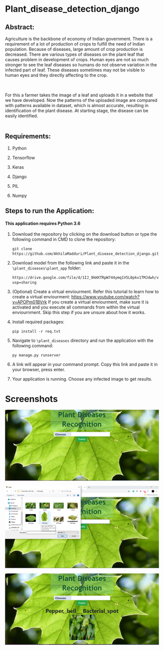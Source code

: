 # Plant_disease_detection_django

<h2> <b> Abstract: </b> </h2>

Agriculture is the backbone of economy of Indian government. There is a requirement of a lot of production of crops to fulfill the need of Indian population. Because of
diseases, large amount of crop production is decreased. There are various types of diseases on the plant leaf that causes problem in development of crops. Human eyes are not so much stronger to see the leaf diseases so humans do not observe variation in the infected part of leaf. These diseases sometimes may not be visible to human eyes and they directly affecting to the crop. 

<br></br>
For this a farmer takes the image of a leaf and uploads it in a website that we have developed. Now the patterns of the uploaded image are compared with patterns available in dataset, which is almost accurate, resulting in identification of the plant disease. At starting stage, the disease can be easily identified.
<br></br>
<h2><b> Requirements: </b></h2>

1. Python  

2. Tensorflow

3. Keras

4. Django 

5. PIL 

6. Numpy 

<h2><B> Steps to run the Application: </b></h2>
<h4> <b> This application requires Python 3.6 </b> </h4>

1. Download the repository by clicking on the download button or type the following command in CMD to clone the repository:

       git clone https://github.com/AkhilaMadduri/Plant_disease_detection_django.git

2. Download model from the following link and paste it in the `\plant_diseases\plant_app` folder:

       https://drive.google.com/file/d/1IJ_9kHXTRpW744ymq1V5L0pkv1TMJdwh/view?usp=sharing

3. (Optional) Create a virtual enviourment. Refer this tutorial to learn how to create a virtual enviourment: https://www.youtube.com/watch?v=APOPm01BVrk  If you create a           virtual enviourment, make sure it is activated and you execute all commands from within the virtual enviournment. Skip this step if you are unsure about how it works.
  
4. Install required packages:

       pip install -r req.txt

5. Navigate to `\plant_diseases` directory and run the application with the following command:

       py manage.py runserver

6. A link will appear in your command prompt. Copy this link and paste it in your browser, press enter.

7. Your application is running. Choose any infected image to get results.

<h1><b> Screenshots </b></h1>

![](screenshots/home.PNG "Home Page")

![](screenshots/choose_img.PNG "Choose Image")

![](screenshots/Output_img.png "Output of running manage.py")


       
       



